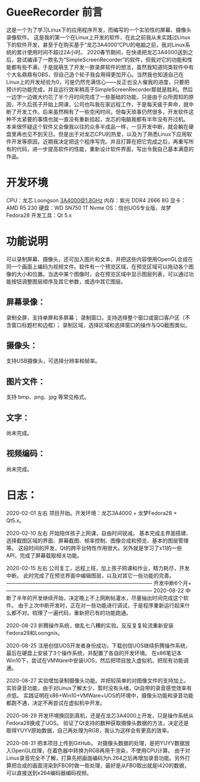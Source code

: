 # GueeRecorder 前言
这是一个为了学习Linux下的应用程序开发，而编写的一个实验性的屏幕、摄像头录像软件。
这是我的第一个在Linux上开发的软件，在此之前我从未实践过Linux下的软件开发，甚至于在购买基于“龙芯3A4000”CPU的电脑之前，我对Linux系统的累计使用时间不超过24小时。
2020春节期间，在快递把龙芯3A4000送到之后，尝试编译了一款名为“SimpleScreenRecorder”的软件，但我对它的功能和性能都有些不满，于是就萌生了开发一款录屏软件的想法，虽然我知道同类软件中有个大名鼎鼎有OBS，但自己造个轮子我会用得更加开心。当然我也知道自己在Linux上的开发经验为0，可是仍然充满信心——反正也没人催我的进度，只要把预计的功能完成，并且运行效率稍高于SimpleScreenRecorder那就是胜利。然后一边学一边做大约花了半个月时间完成了一些基础的功能，只是由于众所周知的原因，不久后孩子开始上网课，公司也叫我在家远程工作，于是每天疲于奔命，就中断了开发工作。后来虽然稍有了一些空闲时间，但每天琐事仍然很多，开发软件这种不太紧要的事情也就一直没有重新拾起，龙芯的电脑我都有半年没有开过机。
本来很怀疑这个软件又会像我以往的众多半成品一样，一旦开发中断，就会躺在硬盘里再也见不到天日。但是出于对龙芯CPU的热爱，以及为了熟悉Linux下应用软件开发等原因，近期我决定把这个程序写完。并且打算在把它完成之后，再重写所有的代码，进一步提高软件的性能，重新设计软件界面，写出令我自己基本满意的作品。

# 开发环境
CPU：龙芯 Loongson 3A4000@1.8GHz
内存：紫光 DDR4 2666 8G
显卡：AMD R5 230
硬盘：WD SN750 1T Nvme
OS：信创UOS专业版、龙梦Fedora28
开发工具：Qt 5.x

# 功能说明
可以录制屏幕、摄像头，还可加入图片和文本，并把这些内容使用OpenGL合成在同一个画面上编码为视频文件。软件有一个预览区域，在预览区域可以拖动各个图像的大小和位置。当选中某个图像时，会在预览区域中显示图层列表，可以通过功能按钮调整图层顺序及其它参数，或选中其它图层。
## 屏幕录像：
录制全屏，支持单屏和多屏幕；
录制窗口，支持选择整个窗口或窗口客户区（不含窗口标题栏和边框）；
录制区域，选择区域和选择窗口的操作与QQ截图类似。
## 摄像头：
支持USB摄像头，可选择分辨率和帧率。
## 图片文件：
支持 bmp、png、jpg 等常见格式。
## 文字：
尚未完成。
## 视频编码：
尚未完成。

# 日志：

2020-02-01 左右
项目开始。开发环境：龙芯3A4000 + 龙梦Fedora28 + Qt5.x。

2020-02-10 左右
开始陪伴孩子上网课，自由时间锐减。
基本完成主界面搭建、选择截图区域的界面、屏幕截图、帧率控制、图像合成和预览、基本的图层管理等。
这段时间的开发，Qt的跨平台特性作用很大。另外就是学习了x11的一些API，完成了屏幕载取相关功能。

2020-02-15 左右
公司复工，远程上班，加上孩子网课和作业，精力耗尽，开发中断。
此时完成了在预览界面中编辑图层，以及对其它一些功能的完善。
————————————————————————————
开发中断6个月+
————————————————————————————
2020-08-22
中断了半年的开发继续开始，决定晚上不上网刷帖灌水，尽量抽出时间完成这个软件。
由于上次中断开发时，正在对一些功能进行调试，于是程序重新运行起来什么都不对。梳理了一遍代码，重新把已有的功能跑通。

2020-08-23
折腾操作系统，做乱七八糟的实验。反反复复轮流重新安装Fedora28和Loongnix。

2020-08-25
注册创信UOS开发者身份成功，下载创信UOS继续折腾操作系统，最后在硬盘上安装了3个操作系统，并配置了各自的开发环境。
在x86笔记本Win10下，尝试在VMWare中安装UOS，然后把项目放入虚拟机，把现有功能调通。

2020-08-27
实验增加录制摄像头功能。并把较简单的对图像文件的支持加上。
实验录音功能，由于对Linux了解太少，暂时没有头绪，Qt自带的录音感觉效率有点低。
实践证明在x86+Win10+VMWare+UOS的环境中，摄像头功能和录音功能都跑不通，决定不再尝试在虚拟机中开发。

2020-08-29
开发环境换回到真机，还是在龙芯3A4000上开发，只是操作系统从Fedora28换成了UOS。
验证了Qt支持的数种获取摄像头数据的方法，决定还是取得YUYV原始数据，自己再处理为RGB，我认为这样会有更高的效率。

2020-08-31
把本项目上传到GitHub。
对摄像头数据的处理，是把YUYV数据放入OpenGL纹理，在着色器中转换为RGB再用于渲染，不使用CPU计算。
由于对Linux录音完全不了解，打算先把画面编码为h.264之后再增加录音功能。另外打算把合成的画面渲染到FBO时做一些处理，最好是从FBO取出就是I420的数据，可以直接送到x264编码器编码视频。
